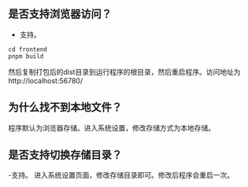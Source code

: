 ## 是否支持浏览器访问？
- 支持。
```
cd frontend
pnpm build
```
然后复制打包后的dist目录到运行程序的根目录，然后重启程序。访问地址为http://localhost:56780/

## 为什么找不到本地文件？
程序默认为浏览器存储。进入系统设置，修改存储方式为本地存储。

## 是否支持切换存储目录？
-支持。
进入系统设置页面，修改存储目录即可。修改后程序会重启一次。

